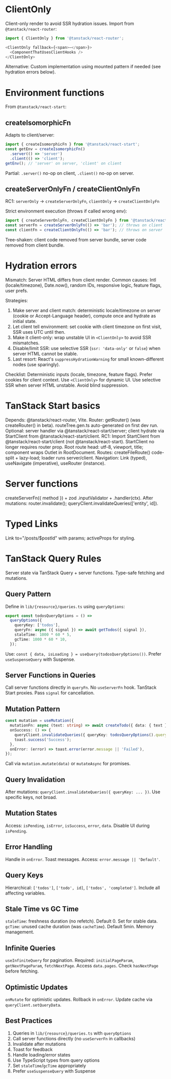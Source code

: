 <!-- Generated by Ruler -->


<!-- Source: .ruler/tanstack-environment-server-client-only-rules.md -->

# ClientOnly

Client-only render to avoid SSR hydration issues. Import from `@tanstack/react-router`:

```typescript
import { ClientOnly } from '@tanstack/react-router';

<ClientOnly fallback={<span>—</span>}>
  <ComponentThatUsesClientHooks />
</ClientOnly>
```

Alternative: Custom implementation using mounted pattern if needed (see hydration errors below).

# Environment functions

From `@tanstack/react-start`:

## createIsomorphicFn

Adapts to client/server:

```typescript
import { createIsomorphicFn } from '@tanstack/react-start';
const getEnv = createIsomorphicFn()
  .server(() => 'server')
  .client(() => 'client');
getEnv(); // 'server' on server, 'client' on client
```

Partial: `.server()` no-op on client, `.client()` no-op on server.

## createServerOnlyFn / createClientOnlyFn

RC1: `serverOnly` → `createServerOnlyFn`, `clientOnly` → `createClientOnlyFn`

Strict environment execution (throws if called wrong env):

```typescript
import { createServerOnlyFn, createClientOnlyFn } from '@tanstack/react-start';
const serverFn = createServerOnlyFn(() => 'bar'); // throws on client
const clientFn = createClientOnlyFn(() => 'bar'); // throws on server
```

Tree-shaken: client code removed from server bundle, server code removed from client bundle.

# Hydration errors

Mismatch: Server HTML differs from client render. Common causes: Intl (locale/timezone), Date.now(), random IDs, responsive logic, feature flags, user prefs.

Strategies:
1. Make server and client match: deterministic locale/timezone on server (cookie or Accept-Language header), compute once and hydrate as initial state.
2. Let client tell environment: set cookie with client timezone on first visit, SSR uses UTC until then.
3. Make it client-only: wrap unstable UI in `<ClientOnly>` to avoid SSR mismatches.
4. Disable/limit SSR: use selective SSR (`ssr: 'data-only'` or `false`) when server HTML cannot be stable.
5. Last resort: React's `suppressHydrationWarning` for small known-different nodes (use sparingly).

Checklist: Deterministic inputs (locale, timezone, feature flags). Prefer cookies for client context. Use `<ClientOnly>` for dynamic UI. Use selective SSR when server HTML unstable. Avoid blind suppression.

# TanStack Start basics

Depends: @tanstack/react-router, Vite. Router: getRouter() (was createRouter() in beta). routeTree.gen.ts auto-generated on first dev run. Optional: server handler via @tanstack/react-start/server; client hydrate via StartClient from @tanstack/react-start/client. RC1: Import StartClient from @tanstack/react-start/client (not @tanstack/react-start). StartClient no longer requires router prop. Root route head: utf-8, viewport, title; component wraps Outlet in RootDocument. Routes: createFileRoute() code-split + lazy-load; loader runs server/client. Navigation: Link (typed), useNavigate (imperative), useRouter (instance).

# Server functions

createServerFn({ method }) + zod .inputValidator + .handler(ctx). After mutations: router.invalidate(); queryClient.invalidateQueries(['entity', id]).

# Typed Links

Link to="/posts/$postId" with params; activeProps for styling.



<!-- Source: .ruler/tanstack-query-rules.md -->

# TanStack Query Rules

Server state via TanStack Query + server functions. Type-safe fetching and mutations.

## Query Pattern

Define in `lib/{resource}/queries.ts` using `queryOptions`:

```typescript
export const todosQueryOptions = () =>
  queryOptions({
    queryKey: ['todos'],
    queryFn: async ({ signal }) => await getTodos({ signal }),
    staleTime: 1000 * 60 * 5,
    gcTime: 1000 * 60 * 10,
  });
```

Use: `const { data, isLoading } = useQuery(todosQueryOptions())`. Prefer `useSuspenseQuery` with Suspense.

## Server Functions in Queries

Call server functions directly in `queryFn`. No `useServerFn` hook. TanStack Start proxies. Pass `signal` for cancellation.

## Mutation Pattern

```typescript
const mutation = useMutation({
  mutationFn: async (text: string) => await createTodo({ data: { text } }),
  onSuccess: () => {
    queryClient.invalidateQueries({ queryKey: todosQueryOptions().queryKey });
    toast.success('Success');
  },
  onError: (error) => toast.error(error.message || 'Failed'),
});
```

Call via `mutation.mutate(data)` or `mutateAsync` for promises.

## Query Invalidation

After mutations: `queryClient.invalidateQueries({ queryKey: ... })`. Use specific keys, not broad.

## Mutation States

Access: `isPending`, `isError`, `isSuccess`, `error`, `data`. Disable UI during `isPending`.

## Error Handling

Handle in `onError`. Toast messages. Access: `error.message || 'Default'`.

## Query Keys

Hierarchical: `['todos']`, `['todo', id]`, `['todos', 'completed']`. Include all affecting variables.

## Stale Time vs GC Time

`staleTime`: freshness duration (no refetch). Default 0. Set for stable data.
`gcTime`: unused cache duration (was `cacheTime`). Default 5min. Memory management.

## Infinite Queries

`useInfiniteQuery` for pagination. Required: `initialPageParam`, `getNextPageParam`, `fetchNextPage`. Access `data.pages`. Check `hasNextPage` before fetching.

## Optimistic Updates

`onMutate` for optimistic updates. Rollback in `onError`. Update cache via `queryClient.setQueryData`.

## Best Practices

1. Queries in `lib/{resource}/queries.ts` with `queryOptions`
2. Call server functions directly (no `useServerFn` in callbacks)
3. Invalidate after mutations
4. Toast for feedback
5. Handle loading/error states
6. Use TypeScript types from query options
7. Set `staleTime`/`gcTime` appropriately
8. Prefer `useSuspenseQuery` with Suspense
